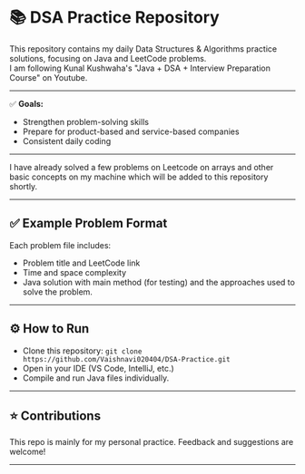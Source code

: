 # 📚 DSA Practice Repository

This repository contains my daily Data Structures & Algorithms practice solutions, focusing on Java and LeetCode problems.  
I am following Kunal Kushwaha's "Java + DSA + Interview Preparation Course" on Youtube.

---

✅ **Goals:**
- Strengthen problem-solving skills
- Prepare for product-based and service-based companies
- Consistent daily coding

---

I have already solved a few problems on Leetcode on arrays and other basic concepts on my machine which will be added to this repository shortly.

---

## ✅ Example Problem Format

Each problem file includes:
- Problem title and LeetCode link
- Time and space complexity
- Java solution with main method (for testing) and the approaches used to solve the problem.

---

## ⚙️ How to Run

- Clone this repository:
  `git clone https://github.com/Vaishnavi020404/DSA-Practice.git`
- Open in your IDE (VS Code, IntelliJ, etc.)
- Compile and run Java files individually.

---

## ⭐ Contributions

This repo is mainly for my personal practice.
Feedback and suggestions are welcome!

---




